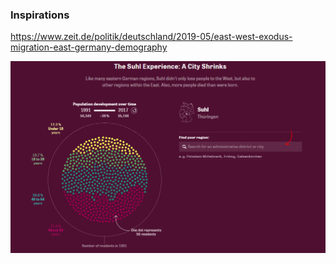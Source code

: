 ### Inspirations

https://www.zeit.de/politik/deutschland/2019-05/east-west-exodus-migration-east-germany-demography

![](./outros/Imagens/_inspirations_zeit.PNG)
